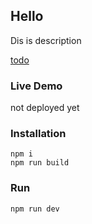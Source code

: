 ## Hello

Dis is description

[todo](todo.md)


### Live Demo
not deployed yet


### Installation

```
npm i
npm run build
```

### Run
```
npm run dev
```